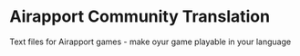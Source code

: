 # Airapport Community Translation
 Text files for Airapport games - make oyur game playable in your language
